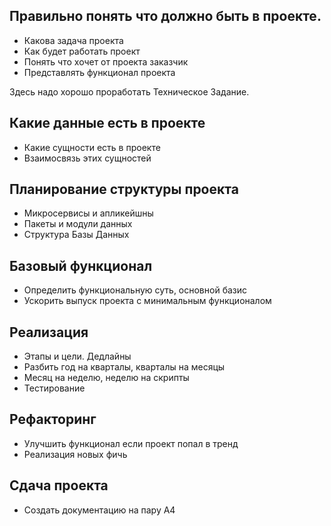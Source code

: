 ## Правильно понять что должно быть в проекте.

- Какова задача проекта
- Как будет работать проект
- Понять что хочет от проекта заказчик
- Представлять функционал проекта

Здесь надо хорошо проработать Техническое Задание.

## Какие данные есть в проекте

- Какие сущности есть в проекте
- Взаимосвязь этих сущностей

## Планирование структуры проекта

- Микросервисы и апликейшны
- Пакеты и модули данных
- Структура Базы Данных

## Базовый функционал

- Определить функциональную суть, основной базис
- Ускорить выпуск проекта с минимальным функционалом

## Реализация

- Этапы и цели. Дедлайны
- Разбить год на кварталы, кварталы на месяцы
- Месяц на неделю, неделю на скрипты
- Тестирование

## Рефакторинг

- Улучшить функционал если проект попал в тренд
- Реализация новых фичь

## Сдача проекта

- Создать документацию на пару А4